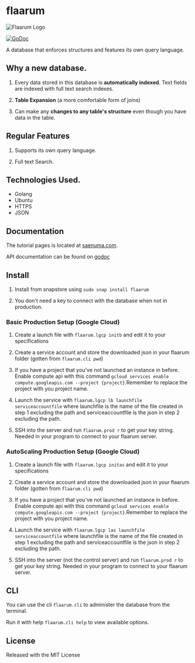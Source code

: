 # flaarum

![Flaarum Logo](https://github.com/saenuma/flaarum/raw/master/flaarum-logo.png "Flaarum logo")

[![GoDoc](https://godoc.org/github.com/saenuma/flaarum?status.svg)](https://godoc.org/github.com/saenuma/flaarum)

A database that enforces structures and features its own query language.


## Why a new database.

1.	Every data stored in this database is **automatically indexed**. Text fields are indexed with full text search indexes.

2.	**Table Expansion** (a more comfortable form of joins)

3.	Can make any **changes to any table's structure** even though you have data in the table.


## Regular Features

1.  Supports its own query language.

2.	Full text Search.


## Technologies Used.

* Golang
* Ubuntu
* HTTPS
* JSON


## Documentation

The tutorial pages is located at [saenuma.com](https://saenuma.com/flaarumtuts/intro).

API documentation can be found on [godoc](https://godoc.org/github.com/saenuma/flaarum)


## Install

1.	Install from snapstore using `sudo snap install flaarum`

1.	You don't need a key to connect with the database when not in production.


### Basic Production Setup (Google Cloud)

1.	Create a launch file with `flaarum.lgcp initb` and edit it to your specifications

2.	Create a service account and store the downloaded json in your flaarum folder (gotten from `flaarum.cli pwd`)

3.	If you have a project that you've not launched an instance in before. Enable compute api with this command
		`gcloud services enable compute.googleapis.com --project {project}`.Remember to replace the project with you project name.

4.	Launch the service with `flaarum.lgcp lb launchfile serviceaccountfile`
    where launchfile is the name of the file created in step 1 excluding the path and serviceaccountfile is the json in step 2
    excluding the path.

5.	SSH into the server and run `flaarum.prod r` to get your key string. Needed in your program to connect to your flaarum server.


### AutoScaling Production Setup (Google Cloud)

1.	Create a launch file with `flaarum.lgcp initas` and edit it to your specifications

2.	Create a service account and store the downloaded json in your flaarum folder (gotten from `flaarum.cli pwd`)

3.	If you have a project that you've not launched an instance in before. Enable compute api with this command
		`gcloud services enable compute.googleapis.com --project {project}`.Remember to replace the project with you project name.

4.	Launch the service with `flaarum.lgcp las launchfile serviceaccountfile`
    where launchfile is the name of the file created in step 1 excluding the path and serviceaccountfile is the json in step 2
    excluding the path.

5.	SSH into the server (not the control server) and run `flaarum.prod r` to get your key string. Needed in your program to connect to your flaarum server.


## CLI

You can use the cli `flaarum.cli` to administer the database from the terminal.

Run it with help `flaarum.cli help` to view available options.


## License

Released with the MIT License
